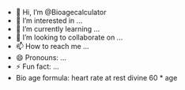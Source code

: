 - 👋 Hi, I’m @Bioagecalculator
- 👀 I’m interested in ...
- 🌱 I’m currently learning ...
- 💞️ I’m looking to collaborate on ...
- 📫 How to reach me ...
- 😄 Pronouns: ...
- ⚡ Fun fact: ...
- Bio age formula: heart rate at rest divine 60 * age

<!---
Bioagecalculator/Bioagecalculator is a ✨ special ✨ repository because its `README.md` (this file) appears on your GitHub profile.
You can click the Preview link to take a look at your changes.
--->
